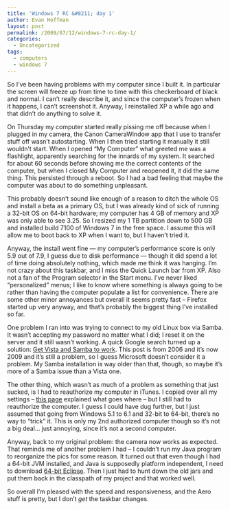 ```yaml
---
title: 'Windows 7 RC &#8211; day 1'
author: Evan Hoffman
layout: post
permalink: /2009/07/12/windows-7-rc-day-1/
categories:
  - Uncategorized
tags:
  - computers
  - windows 7
---
```

So I&#8217;ve been having problems with my computer since I built it. In particular the screen will freeze up from time to time with this checkerboard of black and normal. I can&#8217;t really describe it, and since the computer&#8217;s frozen when it happens, I can&#8217;t screenshot it. Anyway, I reinstalled XP a while ago and that didn&#8217;t do anything to solve it.

<!--more-->

On Thursday my computer started really pissing me off because when I plugged in my camera, the Canon CameraWindow app that I use to transfer stuff off wasn&#8217;t autostarting. When I then tried starting it manually it still wouldn&#8217;t start. When I opened &#8220;My Computer&#8221; what greeted me was a flashlight, apparently searching for the innards of my system. It searched for about 60 seconds before showing me the correct contents of the computer, but when I closed My Computer and reopened it, it did the same thing. This persisted through a reboot. So I had a bad feeling that maybe the computer was about to do something unpleasant.

This probably doesn&#8217;t sound like enough of a reason to ditch the whole OS and install a beta as a primary OS, but I was already kind of sick of running a 32-bit OS on 64-bit hardware; my computer has 4 GB of memory and XP was only able to see 3.25. So I resized my 1 TB partition down to 500 GB and installed build 7100 of Windows 7 in the free space. I assume this will allow me to boot back to XP when I want to, but I haven&#8217;t tried it.

Anyway, the install went fine &#8212; my computer&#8217;s performance score is only 5.9 out of 7.9, I guess due to disk performance &#8212; though it did spend a lot of time doing absolutely nothing, which made me think it was hanging. I&#8217;m not crazy about this taskbar, and I miss the Quick Launch bar from XP. Also not a fan of the Program selector in the Start menu. I&#8217;ve never liked &#8220;personalized&#8221; menus; I like to know where something is always going to be rather than having the computer populate a list for convenience. There are some other minor annoyances but overall it seems pretty fast &#8211; Firefox started up very anyway, and that&#8217;s probably the biggest thing I&#8217;ve installed so far.

One problem I ran into was trying to connect to my old Linux box via Samba. It wasn&#8217;t accepting my password no matter what I did; I reset it on the server and it still wasn&#8217;t working. A quick Google search turned up a solution: <a href="http://www.builderau.com.au/blogs/codemonkeybusiness/viewblogpost.htm?p=339270746" onclick="_gaq.push(['_trackEvent', 'outbound-article', 'http://www.builderau.com.au/blogs/codemonkeybusiness/viewblogpost.htm?p=339270746', 'Get Vista and Samba to work']);" >Get Vista and Samba to work</a>. This post is from 2006 and it&#8217;s now 2009 and it&#8217;s still a problem, so I guess Microsoft doesn&#8217;t consider it a problem. My Samba installation is way older than that, though, so maybe it&#8217;s more of a Samba issue than a Vista one.

The other thing, which wasn&#8217;t as much of a problem as something that just sucked, is I had to reauthorize my computer in iTunes. I copied over all my settings &#8211; <a href="http://www.somelifeblog.com/2007/07/vista-transfer-itunes-library-and.html" onclick="_gaq.push(['_trackEvent', 'outbound-article', 'http://www.somelifeblog.com/2007/07/vista-transfer-itunes-library-and.html', 'this page']);" >this page</a> explained what goes where &#8211; but I still had to reauthorize the computer. I guess I could have dug further, but I just assumed that going from Windows 5.1 to 6.1 and 32-bit to 64-bit, there&#8217;s no way to &#8220;trick&#8221; it. This is only my 2nd authorized computer though so it&#8217;s not a big deal&#8230; just annoying, since it&#8217;s not a second computer.

Anyway, back to my original problem: the camera now works as expected. That reminds me of another problem I had &#8211; I couldn&#8217;t run my Java program to reorganize the pics for some reason. It turned out that even though I had a 64-bit JVM installed, and Java is supposedly platform independent, I need to download <a href="http://www.eclipse.org/downloads/download.php?file=/eclipse/downloads/drops/R-3.5-200906111540/eclipse-SDK-3.5-win32-x86_64.zip" onclick="_gaq.push(['_trackEvent','download','http://www.eclipse.org/downloads/download.php?file=/eclipse/downloads/drops/R-3.5-200906111540/eclipse-SDK-3.5-win32-x86_64.zip']);" >64-bit Eclipse</a>. Then I just had to hunt down the old jars and put them back in the classpath of my project and that worked well.

So overall I&#8217;m pleased with the speed and responsiveness, and the Aero stuff is pretty, but I don&#8217;t *get* the taskbar changes.